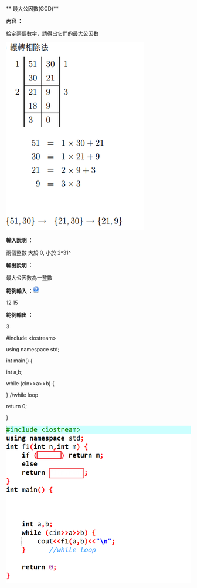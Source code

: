 ﻿** 最大公因數(GCD)**

**內容 ：**

給定兩個數字，請得出它們的最大公因數

![](./img/media/image1.png)

**輸入說明 ：**

兩個整數 大於 0, 小於 2^31^

**輸出說明 ：**

最大公因數為一整數

**範例輸入
：**![help](./img/media/image2.png)

12 15

**範例輸出 ：**

3

\#include \<iostream\>

using namespace std;

int main() {

int a,b;

while (cin\>\>a\>\>b) {

} //while loop

return 0;

}

![](./img/media/image3.png)
